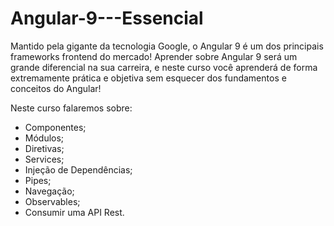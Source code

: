 # Angular-9---Essencial
Mantido pela gigante da tecnologia Google, o Angular 9 é um dos principais frameworks frontend do mercado! Aprender sobre Angular 9 será um grande diferencial na sua carreira, e neste curso você aprenderá de forma extremamente prática e objetiva sem esquecer dos fundamentos e conceitos do Angular!

Neste curso falaremos sobre:

- Componentes;
- Módulos;
- Diretivas;
- Services;
- Injeção de Dependências;
- Pipes;
- Navegação;
- Observables;
- Consumir uma API Rest.
